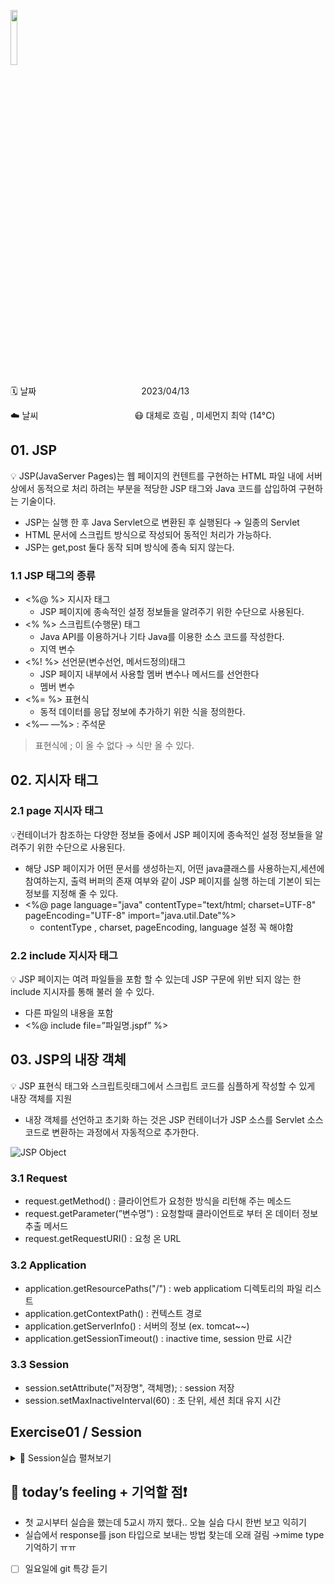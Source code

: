 <img src="https://noticon-static.tammolo.com/dgggcrkxq/image/upload/v1659254245/noticon/rj5wzu8zlbf1ddo2u8hq.png" height="15%" width="15%"> <br/>


🗓️ 날짜            2023/04/13

☁️ 날씨           😷 대체로 흐림 , 미세먼지 최악  (14°C)


## 01. JSP

💡 JSP(JavaServer Pages)는 웹 페이지의 컨텐트를 구현하는 HTML 파일 내에 서버상에서 동적으로 처리 하려는 부분을 적당한 JSP 태그와 Java 코드를 삽입하여 구현하는 기술이다.

- JSP는 실행 한 후 Java Servlet으로 변환된 후 실행된다 → 일종의 Servlet
- HTML 문서에 스크립트 방식으로 작성되어 동적인 처리가 가능하다.
- JSP는 get,post 둘다 동작 되며 방식에 종속 되지 않는다.

### 1.1 JSP 태그의 종류

- <%@    %> 지시자 태그
    - JSP 페이지에 종속적인 설정 정보들을 알려주기 위한 수단으로 사용된다.
- <%    %> 스크립트(수행문) 태그
    - Java API를 이용하거나 기타 Java를 이용한 소스 코드를 작성한다.
    - 지역 변수
- <%!    %> 선언문(변수선언, 메서드정의)태그
    - JSP 페이지 내부에서 사용할 멤버 변수나 메서드를 선언한다
    - 멤버 변수
- <%=    %> 표현식
    - 동적 데이터를 응답 정보에 추가하기 위한 식을 정의한다.
- <%—   —%> : 주석문

> 표현식에 ; 이 올 수 없다 → 식만 올 수 있다.
>
    
## 02. 지시자 태그

### 2.1 page 지시자 태그

💡컨테이너가 참조하는 다양한 정보들 중에서 JSP 페이지에 종속적인 설정 정보들을 알려주기 위한 수단으로 사용된다. 

- 해당 JSP 페이지가 어떤 문서를 생성하는지, 어떤 java클래스를 사용하는지,세션에 참여하는지, 출력 버퍼의 존재 여부와 같이 JSP 페이지를 실행 하는데 기본이 되는 정보를 지정해 줄 수 있다.
- <%@ page language="java" contentType="text/html; charset=UTF-8"
pageEncoding="UTF-8" import="java.util.Date"%>
    - contentType , charset, pageEncoding, language 설정 꼭 해야함

### 2.2 include 지시자 태그

💡 JSP 페이지는 여려 파일들을 포함 할 수 있는데 JSP 구문에 위반 되지 않는 한 include 지시자를 통해 불러 쓸 수 있다.

- 다른 파일의 내용을 포함
- <%@ include file=”파일명.jspf” %>


## 03. JSP의 내장 객체

💡 JSP 표현식 태그와 스크립트릿태그에서 스크립트 코드를 심플하게 작성할 수 있게 내장 객체를 지원

- 내장 객체를 선언하고 초기화 하는 것은 JSP 컨테이너가 JSP 소스를 Servlet 소스 코드로 변환하는 과정에서 자동적으로 추가한다.

![JSP Object](https://user-images.githubusercontent.com/55836020/231967623-233f1184-cfd5-4573-b543-3e50e74cac31.png)

### 3.1 Request

- request.getMethod() : 클라이언트가 요청한 방식을 리턴해 주는 메소드
- request.getParameter(”변수명”) : 요청할때 클라이언트로 부터 온 데이터 정보 추출 메서드
- request.getRequestURI() : 요청 온 URL

### 3.2 Application

- application.getResourcePaths("/") : web applicatiom 디렉토리의 파일 리스트
- application.getContextPath() : 컨텍스트 경로
- application.getServerInfo() : 서버의 정보 (ex. tomcat~~)
- application.getSessionTimeout()  : inactive time, session 만료 시간

### 3.3 Session

- session.setAttribute("저장명", 객체명); : session 저장
- session.setMaxInactiveInterval(60) : 초 단위, 세션 최대 유지 시간



## Exercise01 / Session

<details>
<summary>📜 Session실습 펼쳐보기</summary>
<div markdown="1">



1️⃣ **[실습 1]**

<img height="80%" width="80%" src = "https://user-images.githubusercontent.com/55836020/231968145-3147ff5b-c256-4561-bdd3-0d92b58bf04b.png"/>

- productlog.html을 만든다.
- 사진을 클릭하면 선택한 상품 리스트 목록에 상품명 : 상품 수 출력
- AJAX 기술을 사용해서 선택된 상품의 ID를 전달하면서 BasketServlet을 Get 방식으로 요청한다.
- 서버에서 응답된 JSON 형식된 JSON 형식{ “p00x”: 선택갯수, “p00x” : 선택갯수, … }의 내용에서 상품 ID와 선택 갯수를 다음 형식으로 하단에 출력한다.

```html
<!DOCTYPE html>
<html>
<head>
<meta charset="UTF-8">
<title>Insert title here</title>
<style>
/* css생략 */
</style>
</head>
<body>
	<h2>원하는 상품을 클릭해 주세요.</h2>
	<hr>
	<div id="prdContainer"></div>
	<div id="selectedPrd">
		<h4>선택한 상품 리스트</h4>
		<hr>
		<div id="List">
		</div>
		<button type="button">상품 비우기</button>
	</div>
	<script>
		// 이미지 문서에 나타내는 메서드
		function showImg() {
			const prdContainer = document.getElementById("prdContainer");
			for (let i = 1; i < 10; i++) {
				prdContainer.innerHTML += `<img src='../images/${i}.jpg' name='p00${i}' id='${i}' />`;
			}
			prdContainer.innerHTML += `<img src='../images/10.jpg' name='p010' id='10' />`
		}
		
		const ListContainer = document.getElementById("List");
		
		function prdClickHandler(e) {
			const xhr = new XMLHttpRequest();
			xhr.onload = function() {
				if (xhr.status == 200) {
					const jsonObj = JSON.parse(xhr.responseText);
					const prdList = Object.keys(jsonObj);
			
					ListContainer.innerHTML = "<ul>"
					for (i in prdList) {
						ListContainer.innerHTML += `<li>${prdList[i]} 상품 ${jsonObj[prdList[i]]}개 </li>`;
					}
					ListContainer.innerHTML += "</ul>"
				}
			}

			xhr.open('GET', `/edu/basket?id=${e.target.name}`, true);
			xhr.send();
		}

		function clearProduct() {
			const xhr = new XMLHttpRequest();
			xhr.onload = function() {
				if (xhr.status == 200) {
					const clearMsg = JSON.parse(xhr.responseText);
					ListContainer.innerHTML = "<p>"+clearMsg["msg"]+"</p>"; 
				}
			}
			xhr.open('GET', `/edu/basket`, true);
			xhr.send();
		}

		window.addEventListener("load", showImg);
		const prdContainer = document.getElementById("prdContainer");
		prdContainer.addEventListener("click", prdClickHandler);
		
		
		let btn = document.getElementsByTagName("button")[0];
		btn.addEventListener("click",clearProduct);
		
	</script>
</body>
</html>
```

- core.BasketServlet
- 맵핑명 : /basket
- 상품이 클릭될 때마다 AJAX 기술을 사용하여 선택된 상품의 ID 를 전달하면서 core.BasketServlet을 GET 방식으
선택한 상품 리스트 { “p001” : “상품 3개” , “p003” : “상품 1개”, “p007” : “상품 2개”}
상품비우기로 요청한다. 선택된 상품 정보는 계속 유지되어야 한다. 10개의 원소를 가지는 int 타입의 배열을 생성하여 session 객체에 보관하고 선택된 상품과 매핑되는 원소의 값을 1 증가시킨 후에 { “p00x”: 선택갯수, “p00x” : 선택갯수, … } 와 같이 JSON 형식으로 응답한다. 상품비우기를 클릭하면 core.BasketServlet을 Query 문자열 없이요청하며 이 때는 세션객체에 보관되어 있던 상품 정보를 삭제한 후 브라우저로 {“msg”: “상품이 모두 삭제되었습니다.”} 라는 JSON 형식의 콘텐츠를 응답한다.응답된 JSON 내용은 자바스크립트에서 파싱하여 읽고 ‘선택한 상품 리스트’ 영역에 ul 태그로 출력한다.

```java

@WebServlet(description = "basket", urlPatterns = { "/basket" })
public class BasketServlet extends HttpServlet {
	private static final long serialVersionUID = 1L;

	
	protected void doGet(HttpServletRequest request, HttpServletResponse response) throws ServletException, IOException {
		response.setContentType("application/json; charset=utf-8");
		PrintWriter out = response.getWriter();
		String prdName = request.getParameter("id");
		
		HttpSession session = request.getSession();
		
		
		if(prdName == null) {
			session.invalidate();
			JSONObject msg = new JSONObject();
			msg.put("msg", "데이터를 지웠어요~");
			out.write(msg.toString());
			return;
		}
		
		int index = Integer.parseInt( prdName.substring(1))-1;
		if(session.isNew()) {
			session.setAttribute("prdCnt", new int[10]);
		}
		
		int [] arr = (int [])session.getAttribute("prdCnt");
		arr[index]++;
		session.setAttribute("prdCnt", arr);
		
		System.out.println(arr[0]);
		
		JSONObject jobj = new JSONObject();// json객체 생성
		for(int i=0 ; i < arr.length ; i++) {
			if(arr[i] != 0) {
				jobj.put(String.format("p%03d", i+1), arr[i]);
			}
		}
		

		out.write(jobj.toString());
		out.close();
		
	
	}
}
```


</div>
</details>


## 👩 today’s feeling + 기억할 점❗

- 첫 교시부터 실습을 했는데 5교시 까지 했다.. 오늘 실습 다시 한번 보고 익히기
- 실습에서 response를 json 타입으로 보내는 방법 찾는데 오래 걸림 →mime type 기억하기 ㅠㅠ
- [ ] 일요일에 git 특강 듣기
